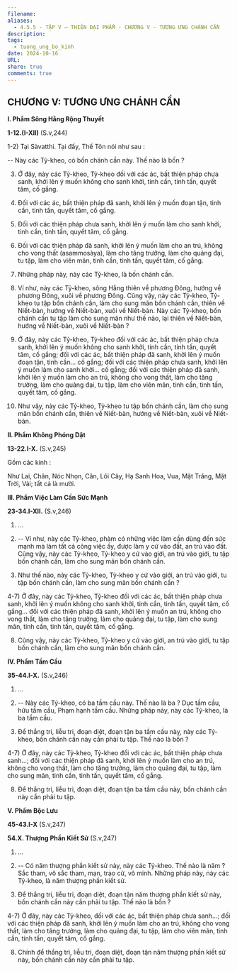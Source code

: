 ```yaml
---
filename: 
aliases:
  - 4.5.5 - TẬP V – THIÊN ĐẠI PHẨM - CHƯƠNG V - TƯƠNG ƯNG CHÁNH CẦN
description: 
tags:
  - tuong_ung_bo_kinh
date: 2024-10-16
URL: 
share: true
comments: true
---
```

## CHƯƠNG V: TƯƠNG ƯNG CHÁNH CẦN

**I. Phẩm Sông Hằng Rộng Thuyết**

**1-12.(I-XII)** (S.v,244)

1-2) Tại Sàvatthi. Tại đấy, Thế Tôn nói như sau :

-- Này các Tỷ-kheo, có bốn chánh cần này. Thế nào là bốn ?

3) Ở đây, này các Tỷ-kheo, Tỷ-kheo đối với các ác, bất thiện pháp chưa sanh, khởi lên ý muốn không cho sanh khởi, tinh cần, tinh tấn, quyết tâm, cố gắng.

4) Ðối với các ác, bất thiện pháp đã sanh, khởi lên ý muốn đoạn tận, tinh cần, tinh tấn, quyết tâm, cố gắng.

5) Ðối với các thiện pháp chưa sanh, khởi lên ý muốn làm cho sanh khởi, tinh cần, tinh tấn, quyết tâm, cố gắng.

6) Ðối với các thiện pháp đã sanh, khởi lên ý muốn làm cho an trú, không cho vong thất (asammosàya), làm cho tăng trưởng, làm cho quảng đại, tu tập, làm cho viên mãn, tinh cần, tinh tấn, quyết tâm, cố gắng.

7) Những pháp này, này các Tỷ-kheo, là bốn chánh cần.

8) Ví như, này các Tỷ-kheo, sông Hằng thiên về phương Ðông, hướng về phương Ðông, xuôi về phương Ðông. Cũng vậy, này các Tỷ-kheo, Tỷ-kheo tu tập bốn chánh cần, làm cho sung mãn bốn chánh cần, thiên về Niết-bàn, hướng về Niết-bàn, xuôi về Niết-bàn. Này các Tỷ-kheo, bốn chánh cần tu tập làm cho sung mãn như thế nào, lại thiên về Niết-bàn, hướng về Niết-bàn, xuôi về Niết-bàn ?

9) Ở đây, này các Tỷ-kheo, Tỷ-kheo đối với các ác, bất thiện pháp chưa sanh, khởi lên ý muốn không cho sanh khởi, tinh cần, tinh tấn, quyết tâm, cố gắng; đối với các ác, bất thiện pháp đã sanh, khởi lên ý muốn đoạn tận, tinh cần... cố gắng; đối với các thiện pháp chưa sanh, khởi lên ý muốn làm cho sanh khởi... cố gắng; đối với các thiện pháp đã sanh, khởi lên ý muốn làm cho an trú, không cho vong thất, làm cho tăng trưởng, làm cho quảng đại, tu tập, làm cho viên mãn, tinh cần, tinh tấn, quyết tâm, cố gắng.

10) Như vậy, này các Tỷ-kheo, Tỷ-kheo tu tập bốn chánh cần, làm cho sung mãn bốn chánh cần, thiên về Niết-bàn, hướng về Niết-bàn, xuôi về Niết-bàn.

**II. Phẩm Không Phóng Dật**

**13-22.I-X.** (S.v,245)

Gồm các kinh :

Như Lai, Chân, Nóc Nhọn, Căn, Lõi Cây, Hạ Sanh Hoa, Vua, Mặt Trăng, Mặt Trời, Vải; tất cả là mười.

**III. Phẩm Việc Làm Cần Sức Mạnh**

**23-34.I-XII.** (S.v,246)

1) ...

2) -- Ví như, này các Tỷ-kheo, phàm có những việc làm cần dùng đến sức mạnh mà làm tất cả công việc ấy, được làm y cứ vào đất, an trú vào đất. Cũng vậy, này các Tỷ-kheo, Tỷ-kheo y cứ vào giới, an trú vào giới, tu tập bốn chánh cần, làm cho sung mãn bốn chánh cần.

3) Như thế nào, này các Tỷ-kheo, Tỷ-kheo y cứ vào giới, an trú vào giới, tu tập bốn chánh cần, làm cho sung mãn bốn chánh cần ?

4-7) Ở đây, này các Tỷ-kheo, Tỷ-kheo đối với các ác, bất thiện pháp chưa sanh, khởi lên ý muốn không cho sanh khởi, tinh cần, tinh tấn, quyết tâm, cố gắng... đối với các thiện pháp đã sanh, khởi lên ý muốn an trú, không cho vong thất, làm cho tăng trưởng, làm cho quảng đại, tu tập, làm cho sung mãn, tinh cần, tinh tấn, quyết tâm, cố gắng.

8) Cũng vậy, này các Tỷ-kheo, Tỷ-kheo y cứ vào giới, an trú vào giới, tu tập bốn chánh cần, làm cho sung mãn bốn chánh cần.

**IV. Phẩm Tầm Cầu**

**35-44.I-X.** (S.v,246)

1) ...

2) -- Này các Tỷ-kheo, có ba tầm cầu này. Thế nào là ba ? Dục tầm cầu, hữu tầm cầu, Phạm hạnh tầm cầu. Những pháp này, này các Tỷ-kheo, là ba tầm cầu.

3) Ðể thắng tri, liễu tri, đoạn diệt, đoạn tận ba tầm cầu này, này các Tỷ-kheo, bốn chánh cần này cần phải tu tập. Thế nào là bốn ?

4-7) Ở đây, này các Tỷ-kheo, Tỷ-kheo đối với các ác, bất thiện pháp chưa sanh...; đối với các thiện pháp đã sanh, khởi lên ý muốn làm cho an trú, không cho vong thất, làm cho tăng trưởng, làm cho quảng đại, tu tập, làm cho sung mãn, tinh cần, tinh tấn, quyết tâm, cố gắng.

8) Ðể thắng tri, liễu tri, đoạn diệt, đoạn tận ba tầm cầu này, bốn chánh cần này cần phải tu tập.

**V. Phẩm Bộc Lưu**

**45-43.I-X** (S.v,247)

**54.X. Thượng Phần Kiết Sử** (S.v,247)

1) ...

2) -- Có năm thượng phần kiết sử này, này các Tỷ-kheo. Thế nào là năm ? Sắc tham, vô sắc tham, mạn, trạo cử, vô minh. Những pháp này, này các Tỷ-kheo, là năm thượng phần kiết sử.

3) Ðể thắng tri, liễu tri, đoạn diệt, đoạn tận năm thượng phần kiết sử này, bốn chánh cần này cần phải tu tập. Thế nào là bốn ?

4-7) Ở đây, này các Tỷ-kheo, đối với các ác, bất thiện pháp chưa sanh...; đối với các thiện pháp đã sanh, khởi lên ý muốn làm cho an trú, không cho vong thất, làm cho tăng trưởng, làm cho quảng đại, tu tập, làm cho viên mãn, tinh cần, tinh tấn, quyết tâm, cố gắng.

8) Chính để thắng tri, liễu tri, đoạn diệt, đoạn tận năm thượng phần kiết sử này, bốn chánh cần này cần phải tu tập.